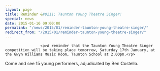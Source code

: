```yaml
---
layout: page
title: Reminder &#8211; Taunton Young Theatre Singer!
special: news
date: 2015-01-16 09:00:00
permalink: "/news/2015/01/reminder-taunton-young-theatre-singer/"
redirect_from: "/2015/01/reminder-taunton-young-theatre-singer/"
---
```

<section>

                    
                    <p>A reminder that the Taunton Young Theatre Singer competition will be taking place tomorrow, Saturday 17th January, at the Gwyn Williams Music Room, Taunton School at 2.00pm.</p>
<p>Come and see 15 young performers, adjudicated by Ben Costello.</p>

                
</section>
